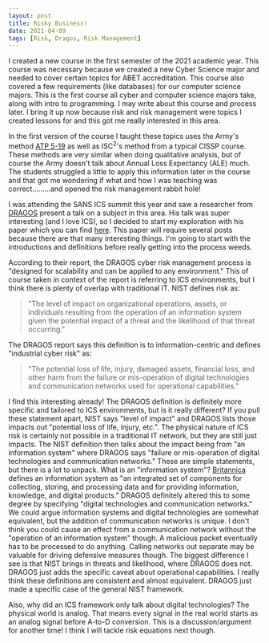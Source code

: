 ```yaml
---
layout: post
title: Risky Business!
date: 2021-04-09 
tags: [Risk, Dragos, Risk Management]
---
```


I created a new course in the first semester of the 2021 academic year. This course was necessary because we created a new Cyber Science major and needed to cover certain topics for ABET accreditation. This course also covered a few requirements (like databases) for our computer science majors. This is the first course all cyber and computer science majors take, along with intro to programming. I may write about this course and process later. I bring it up now because risk and risk management were topics I created lessons for and this got me really interested in this area. 

In the first version of the course I taught these topics uses the Army's method [ATP 5-19](https://armypubs.army.mil/epubs/DR_pubs/DR_a/pdf/web/atp5_19.pdf) as well as ISC<sup>2</sup>'s method from a typical CISSP course. These methods are very similar when doing qualitative analysis, but of course the Army doesn't talk about Annual Loss Expectancy (ALE) much. The students struggled a little to apply this information later in the course and that got me wondering if what and how I was teaching was correct.........and opened the risk management rabbit hole! 

I was attending the SANS ICS summit this year and saw a researcher from [DRAGOS](https://www.dragos.com/) present a talk on a subject in this area. His talk was super interesting (and I love ICS), so I decided to start my exploration with his paper which you can find [here](https://www.dragos.com/blog/industry-news/risky-business-maturing-ot-security-with-executives/). This paper will require several posts because there are that many interesting things. I'm going to start with the introductions and definitions before really getting into the process weeds. 

According to their report, the DRAGOS cyber risk management process is "designed for scalability and can be applied to any environment." This of course taken in context of the report is referring to ICS environments, but I think there is plenty of overlap with traditional IT. NIST defines risk as: 
>"The level of impact on organizational operations, assets, or individuals resulting from the operation of an information system given the potential impact of a threat and the likelihood of that threat occurring."

The DRAGOS report says this definition is to information-centric and defines "industrial cyber risk" as:
>"The potential loss of life, injury, damaged assets, financial loss, and other harm from the failure or mis-operation of digital technologies and communication networks used for operational capabilities."

I find this interesting already! The DRAGOS definition is definitely more specific and tailored to ICS environments, but is it really different? If you pull these statement apart, NIST says "level of impact" and DRAGOS lists those impacts out "potential loss of life, injury, etc.". The physical nature of ICS risk is certainly not possible in a traditional IT network, but they are still just impacts.  The NIST definition then talks about the impact being from "an information system" where DRAGOS says "failure or mis-operation of digital technologies and communication networks." These are simple statements, but there is a lot to unpack. What is an "information system"? [Britannica](https://www.britannica.com/topic/information-system) defines an information system as "an integrated set of components for collecting, storing, and processing data and for providing information, knowledge, and digital products." DRAGOS definitely altered this to some degree by specifying "digital technologies and communication networks." We could argue information systems and digital technologies are somewhat equivalent, but the addition of communication networks is unique. I don't think you could cause an effect from a communication network without the "operation of an information system" though. A malicious packet eventually has to be processed to do anything. Calling networks out separate may be valuable for driving defensive measures though. The biggest difference I see is that NIST brings in threats and likelihood, where DRAGOS does not. DRAGOS just adds the specific caveat about operational capabilities. I really think these definitions are consistent and almost equivalent. DRAGOS just made a specific case of the general NIST framework.

Also, why did an ICS framework only talk about digital technologies? The physical world is analog. That means every signal in the real world starts as an analog signal before A-to-D conversion. This is a discussion/argument for another time! I think I will tackle risk equations next though. 



